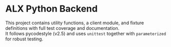 # ALX Python Backend  

This project contains utility functions, a client module, and fixture definitions with full test coverage and documentation.  
It follows pycodestyle (v2.5) and uses `unittest` together with `parameterized` for robust testing.
